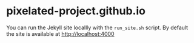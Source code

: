 pixelated-project.github.io
===========================

You can run the Jekyll site locallly with the `run_site.sh` script. By default the site is available at [http://localhost:4000](http://localhost:4000)


